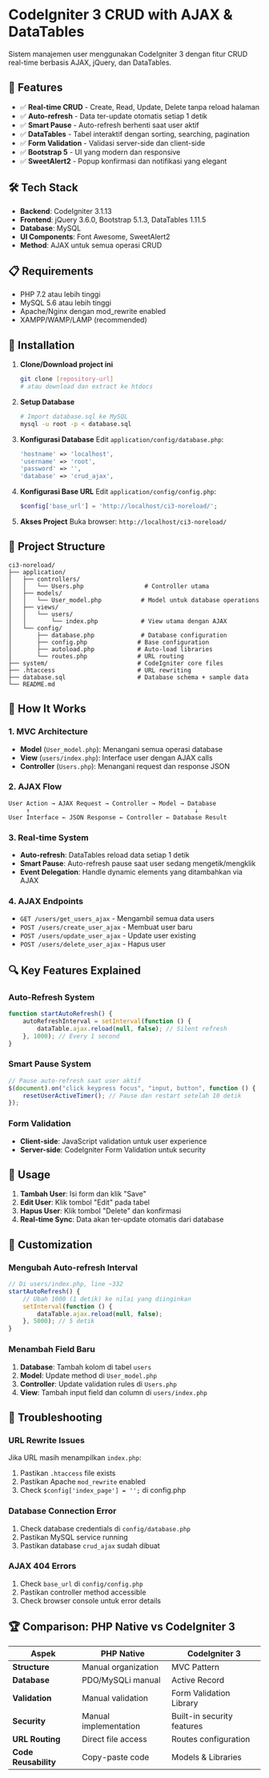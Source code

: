 # CodeIgniter 3 CRUD with AJAX & DataTables

Sistem manajemen user menggunakan CodeIgniter 3 dengan fitur CRUD real-time berbasis AJAX, jQuery, dan DataTables.

## 🚀 Features

- ✅ **Real-time CRUD** - Create, Read, Update, Delete tanpa reload halaman
- ✅ **Auto-refresh** - Data ter-update otomatis setiap 1 detik
- ✅ **Smart Pause** - Auto-refresh berhenti saat user aktif
- ✅ **DataTables** - Tabel interaktif dengan sorting, searching, pagination
- ✅ **Form Validation** - Validasi server-side dan client-side
- ✅ **Bootstrap 5** - UI yang modern dan responsive
- ✅ **SweetAlert2** - Popup konfirmasi dan notifikasi yang elegant

## 🛠 Tech Stack

- **Backend**: CodeIgniter 3.1.13
- **Frontend**: jQuery 3.6.0, Bootstrap 5.1.3, DataTables 1.11.5
- **Database**: MySQL
- **UI Components**: Font Awesome, SweetAlert2
- **Method**: AJAX untuk semua operasi CRUD

## 📋 Requirements

- PHP 7.2 atau lebih tinggi
- MySQL 5.6 atau lebih tinggi
- Apache/Nginx dengan mod_rewrite enabled
- XAMPP/WAMP/LAMP (recommended)

## 🔧 Installation

1. **Clone/Download project ini**

   ```bash
   git clone [repository-url]
   # atau download dan extract ke htdocs
   ```

2. **Setup Database**

   ```bash
   # Import database.sql ke MySQL
   mysql -u root -p < database.sql
   ```

3. **Konfigurasi Database**
   Edit `application/config/database.php`:

   ```php
   'hostname' => 'localhost',
   'username' => 'root',
   'password' => '',
   'database' => 'crud_ajax',
   ```

4. **Konfigurasi Base URL**
   Edit `application/config/config.php`:

   ```php
   $config['base_url'] = 'http://localhost/ci3-noreload/';
   ```

5. **Akses Project**
   Buka browser: `http://localhost/ci3-noreload/`

## 📁 Project Structure

```
ci3-noreload/
├── application/
│   ├── controllers/
│   │   └── Users.php                 # Controller utama
│   ├── models/
│   │   └── User_model.php           # Model untuk database operations
│   ├── views/
│   │   └── users/
│   │       └── index.php            # View utama dengan AJAX
│   └── config/
│       ├── database.php             # Database configuration
│       ├── config.php              # Base configuration
│       ├── autoload.php            # Auto-load libraries
│       └── routes.php              # URL routing
├── system/                         # CodeIgniter core files
├── .htaccess                       # URL rewriting
├── database.sql                    # Database schema + sample data
└── README.md
```

## 🎯 How It Works

### 1. **MVC Architecture**

- **Model** (`User_model.php`): Menangani semua operasi database
- **View** (`users/index.php`): Interface user dengan AJAX calls
- **Controller** (`Users.php`): Menangani request dan response JSON

### 2. **AJAX Flow**

```
User Action → AJAX Request → Controller → Model → Database
     ↑                                              ↓
User Interface ← JSON Response ← Controller ← Database Result
```

### 3. **Real-time System**

- **Auto-refresh**: DataTables reload data setiap 1 detik
- **Smart Pause**: Auto-refresh pause saat user sedang mengetik/mengklik
- **Event Delegation**: Handle dynamic elements yang ditambahkan via AJAX

### 4. **AJAX Endpoints**

- `GET /users/get_users_ajax` - Mengambil semua data users
- `POST /users/create_user_ajax` - Membuat user baru
- `POST /users/update_user_ajax` - Update user existing
- `POST /users/delete_user_ajax` - Hapus user

## 🔍 Key Features Explained

### Auto-Refresh System

```javascript
function startAutoRefresh() {
	autoRefreshInterval = setInterval(function () {
		dataTable.ajax.reload(null, false); // Silent refresh
	}, 1000); // Every 1 second
}
```

### Smart Pause System

```javascript
// Pause auto-refresh saat user aktif
$(document).on("click keypress focus", "input, button", function () {
	resetUserActiveTimer(); // Pause dan restart setelah 10 detik
});
```

### Form Validation

- **Client-side**: JavaScript validation untuk user experience
- **Server-side**: CodeIgniter Form Validation untuk security

## 🚀 Usage

1. **Tambah User**: Isi form dan klik "Save"
2. **Edit User**: Klik tombol "Edit" pada tabel
3. **Hapus User**: Klik tombol "Delete" dan konfirmasi
4. **Real-time Sync**: Data akan ter-update otomatis dari database

## 🎨 Customization

### Mengubah Auto-refresh Interval

```javascript
// Di users/index.php, line ~332
startAutoRefresh() {
    // Ubah 1000 (1 detik) ke nilai yang diinginkan
    setInterval(function () {
        dataTable.ajax.reload(null, false);
    }, 5000); // 5 detik
}
```

### Menambah Field Baru

1. **Database**: Tambah kolom di tabel `users`
2. **Model**: Update method di `User_model.php`
3. **Controller**: Update validation rules di `Users.php`
4. **View**: Tambah input field dan column di `users/index.php`

## 🐛 Troubleshooting

### URL Rewrite Issues

Jika URL masih menampilkan `index.php`:

1. Pastikan `.htaccess` file exists
2. Pastikan Apache `mod_rewrite` enabled
3. Check `$config['index_page'] = '';` di config.php

### Database Connection Error

1. Check database credentials di `config/database.php`
2. Pastikan MySQL service running
3. Pastikan database `crud_ajax` sudah dibuat

### AJAX 404 Errors

1. Check `base_url` di `config/config.php`
2. Pastikan controller method accessible
3. Check browser console untuk error details

## 🏆 Comparison: PHP Native vs CodeIgniter 3

| Aspek                | PHP Native            | CodeIgniter 3              |
| -------------------- | --------------------- | -------------------------- |
| **Structure**        | Manual organization   | MVC Pattern                |
| **Database**         | PDO/MySQLi manual     | Active Record              |
| **Validation**       | Manual validation     | Form Validation Library    |
| **Security**         | Manual implementation | Built-in security features |
| **URL Routing**      | Direct file access    | Routes configuration       |
| **Code Reusability** | Copy-paste code       | Models & Libraries         |
